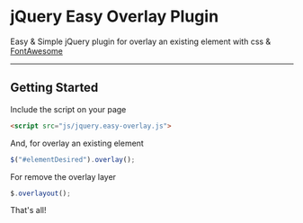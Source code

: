 jQuery Easy Overlay Plugin
=====================

Easy & Simple jQuery plugin for overlay an existing element with css & [FontAwesome][1]

----------


Getting Started
---------

Include the script on your page

```html
<script src="js/jquery.easy-overlay.js">
```

And, for overlay an existing element
```javascript
$("#elementDesired").overlay();
```

For remove the overlay layer
```javascript
$.overlayout();
```

That's all!



  [1]: http://fontawesome.io/